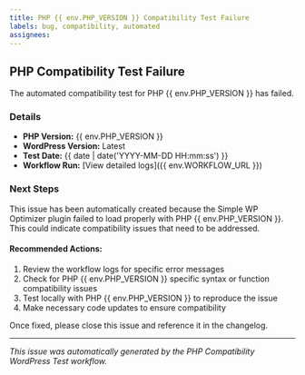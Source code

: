 ```yaml
---
title: PHP {{ env.PHP_VERSION }} Compatibility Test Failure
labels: bug, compatibility, automated
assignees: 
---
```


## PHP Compatibility Test Failure

The automated compatibility test for PHP {{ env.PHP_VERSION }} has failed.

### Details

- **PHP Version:** {{ env.PHP_VERSION }}
- **WordPress Version:** Latest
- **Test Date:** {{ date | date('YYYY-MM-DD HH:mm:ss') }}
- **Workflow Run:** [View detailed logs]({{ env.WORKFLOW_URL }})

### Next Steps

This issue has been automatically created because the Simple WP Optimizer plugin failed to load properly with PHP {{ env.PHP_VERSION }}. This could indicate compatibility issues that need to be addressed.

#### Recommended Actions:

1. Review the workflow logs for specific error messages
2. Check for PHP {{ env.PHP_VERSION }} specific syntax or function compatibility issues
3. Test locally with PHP {{ env.PHP_VERSION }} to reproduce the issue
4. Make necessary code updates to ensure compatibility

Once fixed, please close this issue and reference it in the changelog.

---

*This issue was automatically generated by the PHP Compatibility WordPress Test workflow.*
